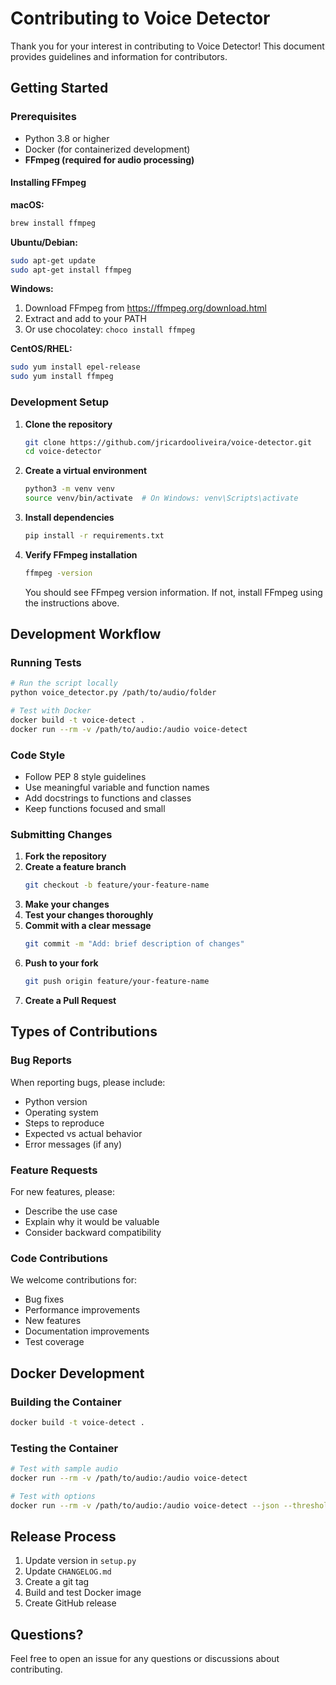 # Contributing to Voice Detector

Thank you for your interest in contributing to Voice Detector! This document provides guidelines and information for contributors.

## Getting Started

### Prerequisites

- Python 3.8 or higher
- Docker (for containerized development)
- **FFmpeg (required for audio processing)**

#### Installing FFmpeg

**macOS:**
```bash
brew install ffmpeg
```

**Ubuntu/Debian:**
```bash
sudo apt-get update
sudo apt-get install ffmpeg
```

**Windows:**
1. Download FFmpeg from https://ffmpeg.org/download.html
2. Extract and add to your PATH
3. Or use chocolatey: `choco install ffmpeg`

**CentOS/RHEL:**
```bash
sudo yum install epel-release
sudo yum install ffmpeg
```

### Development Setup

1. **Clone the repository**
   ```bash
   git clone https://github.com/jricardooliveira/voice-detector.git
   cd voice-detector
   ```

2. **Create a virtual environment**
   ```bash
   python3 -m venv venv
   source venv/bin/activate  # On Windows: venv\Scripts\activate
   ```

3. **Install dependencies**
   ```bash
   pip install -r requirements.txt
   ```

4. **Verify FFmpeg installation**
   ```bash
   ffmpeg -version
   ```
   You should see FFmpeg version information. If not, install FFmpeg using the instructions above.

## Development Workflow

### Running Tests

```bash
# Run the script locally
python voice_detector.py /path/to/audio/folder

# Test with Docker
docker build -t voice-detect .
docker run --rm -v /path/to/audio:/audio voice-detect
```

### Code Style

- Follow PEP 8 style guidelines
- Use meaningful variable and function names
- Add docstrings to functions and classes
- Keep functions focused and small

### Submitting Changes

1. **Fork the repository**
2. **Create a feature branch**
   ```bash
   git checkout -b feature/your-feature-name
   ```
3. **Make your changes**
4. **Test your changes thoroughly**
5. **Commit with a clear message**
   ```bash
   git commit -m "Add: brief description of changes"
   ```
6. **Push to your fork**
   ```bash
   git push origin feature/your-feature-name
   ```
7. **Create a Pull Request**

## Types of Contributions

### Bug Reports

When reporting bugs, please include:
- Python version
- Operating system
- Steps to reproduce
- Expected vs actual behavior
- Error messages (if any)

### Feature Requests

For new features, please:
- Describe the use case
- Explain why it would be valuable
- Consider backward compatibility

### Code Contributions

We welcome contributions for:
- Bug fixes
- Performance improvements
- New features
- Documentation improvements
- Test coverage

## Docker Development

### Building the Container

```bash
docker build -t voice-detect .
```

### Testing the Container

```bash
# Test with sample audio
docker run --rm -v /path/to/audio:/audio voice-detect

# Test with options
docker run --rm -v /path/to/audio:/audio voice-detect --json --threshold 0.05
```

## Release Process

1. Update version in `setup.py`
2. Update `CHANGELOG.md`
3. Create a git tag
4. Build and test Docker image
5. Create GitHub release

## Questions?

Feel free to open an issue for any questions or discussions about contributing.
